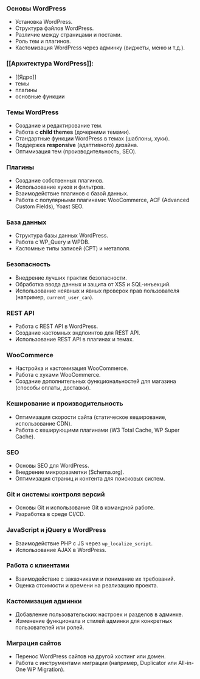 ### **Основы WordPress**

- Установка WordPress.
- Структура файлов WordPress.
- Различие между страницами и постами.
- Роль тем и плагинов.
- Кастомизация WordPress через админку (виджеты, меню и т.д.).

### **[[Архитектура WordPress]]:** 
- [[Ядро]]
- темы
- плагины
- основные функции

### **Темы WordPress**

- Создание и редактирование тем.
- Работа с **child themes** (дочерними темами).
- Стандартные функции WordPress в темах (шаблоны, хуки).
- Поддержка **responsive** (адаптивного) дизайна.
- Оптимизация тем (производительность, SEO).

### **Плагины**

- Создание собственных плагинов.
- Использование хуков и фильтров.
- Взаимодействие плагинов с базой данных.
- Работа с популярными плагинами: WooCommerce, ACF (Advanced Custom Fields), Yoast SEO.

### **База данных**

- Структура базы данных WordPress.
- Работа с WP_Query и WPDB.
- Кастомные типы записей (CPT) и метаполя.

### **Безопасность**

- Внедрение лучших практик безопасности.
- Обработка ввода данных и защита от XSS и SQL-инъекций.
- Использование неявных и явных проверок прав пользователя (например, `current_user_can`).

### **REST API**

- Работа с REST API в WordPress.
- Создание кастомных эндпоинтов для REST API.
- Использование REST API в плагинах и темах.

### **WooCommerce**

- Настройка и кастомизация WooCommerce.
- Работа с хуками WooCommerce.
- Создание дополнительных функциональностей для магазина (способы оплаты, доставки).

### **Кеширование и производительность**

- Оптимизация скорости сайта (статическое кеширование, использование CDN).
- Работа с кеширующими плагинами (W3 Total Cache, WP Super Cache).

### **SEO**

- Основы SEO для WordPress.
- Внедрение микроразметки (Schema.org).
- Оптимизация страниц и контента для поисковых систем.

###  **Git и системы контроля версий**

- Основы Git и использование Git в командной работе.
- Разработка в среде CI/CD.

###  **JavaScript и jQuery в WordPress**

- Взаимодействие PHP с JS через `wp_localize_script`.
- Использование AJAX в WordPress.

###  **Работа с клиентами**

- Взаимодействие с заказчиками и понимание их требований.
- Оценка стоимости и времени на реализацию проекта.

###  **Кастомизация админки**

- Добавление пользовательских настроек и разделов в админке.
- Изменение функционала и стилей админки для конкретных пользователей или ролей.

###  **Миграция сайтов**

- Перенос WordPress сайтов на другой хостинг или домен.
- Работа с инструментами миграции (например, Duplicator или All-in-One WP Migration).